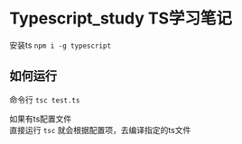 # Typescript_study TS学习笔记
安装ts  `npm i -g typescript`

## 如何运行
命令行 `tsc test.ts `

如果有ts配置文件  
直接运行 `tsc` 就会根据配置项，去编译指定的ts文件


